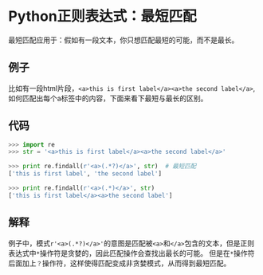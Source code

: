 # Python正则表达式：最短匹配
最短匹配应用于：假如有一段文本，你只想匹配最短的可能，而不是最长。

## 例子
比如有一段html片段，`<a>this is first label</a><a>the second label</a>`,如何匹配出每个a标签中的内容，下面来看下最短与最长的区别。

## 代码

```python
>>> import re
>>> str = '<a>this is first label</a><a>the second label</a>'

>>> print re.findall(r'<a>(.*?)</a>', str)  # 最短匹配
['this is first label', 'the second label']

>>> print re.findall(r'<a>(.*)</a>', str)
['this is first label</a><a>the second label']
```

## 解释
例子中，模式`r'<a>(.*?)</a>'`的意图是匹配被`<a>`和`</a>`包含的文本，但是正则表达式中`*`操作符是贪婪的，因此匹配操作会查找出最长的可能。 但是在`*`操作符后面加上`？`操作符，这样使得匹配变成非贪婪模式，从而得到最短匹配。